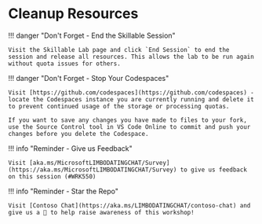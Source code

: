# Cleanup Resources

!!! danger "Don't Forget - End the Skillable Session"

    Visit the Skillable Lab page and click `End Session` to end the session and release all resources. This allows the lab to be run again without quota issues for others.


!!! danger "Don't Forget - Stop Your Codespaces"
    
    Visit [https://github.com/codespaces](https://github.com/codespaces) - locate the Codespaces instance you are currently running and delete it to prevent continued usage of the storage or processing quotas.

    If you want to save any changes you have made to files to your fork, use the Source Control tool in VS Code Online to commit and push your changes before you delete the Codespace.

!!! info "Reminder - Give us Feedback"

    Visit [aka.ms/MicrosoftLIMBODATINGCHAT/Survey](https://aka.ms/MicrosoftLIMBODATINGCHAT/Survey) to give us feedback on this session (#WRK550)

!!! info "Reminder - Star the Repo"

    Visit [Contoso Chat](https://aka.ms/LIMBODATINGCHAT/contoso-chat) and give us a 🌟 to help raise awareness of this workshop!
